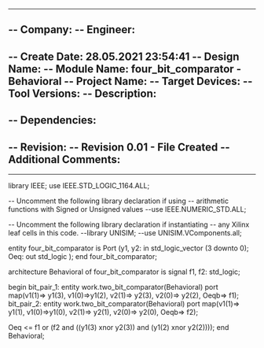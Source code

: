 ----------------------------------------------------------------------------------
-- Company: 
-- Engineer: 
-- 
-- Create Date: 28.05.2021 23:54:41
-- Design Name: 
-- Module Name: four_bit_comparator - Behavioral
-- Project Name: 
-- Target Devices: 
-- Tool Versions: 
-- Description: 
-- 
-- Dependencies: 
-- 
-- Revision:
-- Revision 0.01 - File Created
-- Additional Comments:
-- 
----------------------------------------------------------------------------------


library IEEE;
use IEEE.STD_LOGIC_1164.ALL;

-- Uncomment the following library declaration if using
-- arithmetic functions with Signed or Unsigned values
--use IEEE.NUMERIC_STD.ALL;

-- Uncomment the following library declaration if instantiating
-- any Xilinx leaf cells in this code.
--library UNISIM;
--use UNISIM.VComponents.all;

entity four_bit_comparator is
  Port (y1, y2: in std_logic_vector (3 downto 0); Oeq: out std_logic );
end four_bit_comparator;

architecture Behavioral of four_bit_comparator is
signal f1, f2: std_logic;

begin
bit_pair_1: entity work.two_bit_comparator(Behavioral)
port map(v1(1)=> y1(3), v1(0)=>y1(2), v2(1)=> y2(3), v2(0)=> y2(2), Oeqb=> f1);
bit_pair_2: entity work.two_bit_comparator(Behavioral)
port map(v1(1)=> y1(1), v1(0)=>y1(0), v2(1)=> y2(1), v2(0)=> y2(0), Oeqb=> f2);

Oeq <= f1 or (f2 and ((y1(3) xnor y2(3)) and (y1(2) xnor y2(2))));
end Behavioral;
